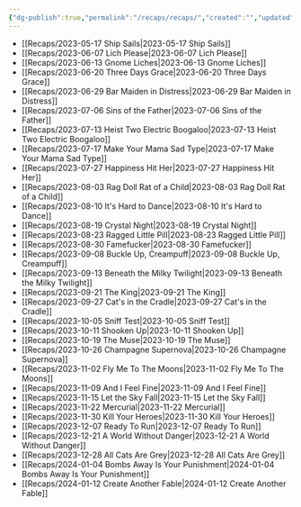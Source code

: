 ```yaml
---
{"dg-publish":true,"permalink":"/recaps/recaps/","created":"","updated":""}
---
```


- [[Recaps/2023-05-17 Ship Sails\|2023-05-17 Ship Sails]]
- [[Recaps/2023-06-07 Lich Please\|2023-06-07 Lich Please]]
- [[Recaps/2023-06-13 Gnome Liches\|2023-06-13 Gnome Liches]]
- [[Recaps/2023-06-20 Three Days Grace\|2023-06-20 Three Days Grace]]
- [[Recaps/2023-06-29 Bar Maiden in Distress\|2023-06-29 Bar Maiden in Distress]]
- [[Recaps/2023-07-06 Sins of the Father\|2023-07-06 Sins of the Father]]
- [[Recaps/2023-07-13 Heist Two Electric Boogaloo\|2023-07-13 Heist Two Electric Boogaloo]]
- [[Recaps/2023-07-17 Make Your Mama Sad Type\|2023-07-17 Make Your Mama Sad Type]]
- [[Recaps/2023-07-27 Happiness Hit Her\|2023-07-27 Happiness Hit Her]]
- [[Recaps/2023-08-03 Rag Doll Rat of a Child\|2023-08-03 Rag Doll Rat of a Child]]
- [[Recaps/2023-08-10 It's Hard to Dance\|2023-08-10 It's Hard to Dance]]
- [[Recaps/2023-08-19 Crystal Night\|2023-08-19 Crystal Night]]
- [[Recaps/2023-08-23 Ragged Little Pill\|2023-08-23 Ragged Little Pill]]
- [[Recaps/2023-08-30 Famefucker\|2023-08-30 Famefucker]]
- [[Recaps/2023-09-08 Buckle Up, Creampuff\|2023-09-08 Buckle Up, Creampuff]]
- [[Recaps/2023-09-13 Beneath the Milky Twilight\|2023-09-13 Beneath the Milky Twilight]]
- [[Recaps/2023-09-21 The King\|2023-09-21 The King]]
- [[Recaps/2023-09-27 Cat's in the Cradle\|2023-09-27 Cat's in the Cradle]]
- [[Recaps/2023-10-05 Sniff Test\|2023-10-05 Sniff Test]]
- [[Recaps/2023-10-11 Shooken Up\|2023-10-11 Shooken Up]]
- [[Recaps/2023-10-19 The Muse\|2023-10-19 The Muse]]
- [[Recaps/2023-10-26 Champagne Supernova\|2023-10-26 Champagne Supernova]]
- [[Recaps/2023-11-02 Fly Me To The Moons\|2023-11-02 Fly Me To The Moons]]
- [[Recaps/2023-11-09 And I Feel Fine\|2023-11-09 And I Feel Fine]]
- [[Recaps/2023-11-15 Let the Sky Fall\|2023-11-15 Let the Sky Fall]]
- [[Recaps/2023-11-22 Mercurial\|2023-11-22 Mercurial]]
- [[Recaps/2023-11-30 Kill Your Heroes\|2023-11-30 Kill Your Heroes]]
- [[Recaps/2023-12-07 Ready To Run\|2023-12-07 Ready To Run]]
- [[Recaps/2023-12-21 A World Without Danger\|2023-12-21 A World Without Danger]]
- [[Recaps/2023-12-28 All Cats Are Grey\|2023-12-28 All Cats Are Grey]]
- [[Recaps/2024-01-04 Bombs Away Is Your Punishment\|2024-01-04 Bombs Away Is Your Punishment]]
- [[Recaps/2024-01-12 Create Another Fable\|2024-01-12 Create Another Fable]]